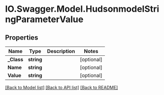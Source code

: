 # IO.Swagger.Model.HudsonmodelStringParameterValue
## Properties

Name | Type | Description | Notes
------------ | ------------- | ------------- | -------------
**_Class** | **string** |  | [optional] 
**Name** | **string** |  | [optional] 
**Value** | **string** |  | [optional] 

[[Back to Model list]](../README.md#documentation-for-models) [[Back to API list]](../README.md#documentation-for-api-endpoints) [[Back to README]](../README.md)

